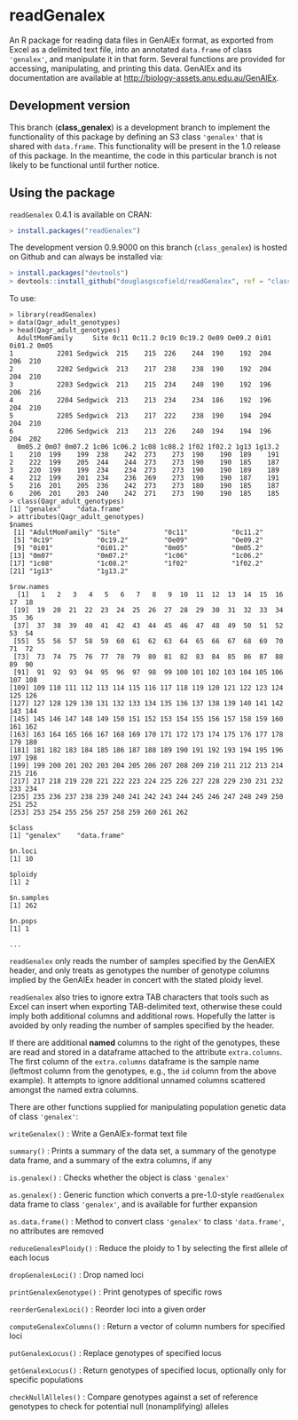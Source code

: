 readGenalex
===========

An R package for reading data files in GenAlEx format, as exported from Excel
as a delimited text file, into an annotated `data.frame` of class `'genalex'`,
and manipulate it in that form.  Several functions are provided for accessing,
manipulating, and printing this data.  GenAlEx and its documentation are
available at <http://biology-assets.anu.edu.au/GenAlEx>.

## Development version

This branch (**class_genalex**) is a development branch to implement the
functionality of this package by defining an S3 class `'genalex'` that is
shared with `data.frame`.  This functionality will be present in the 1.0
release of this package.  In the meantime, the code in this particular branch
is not likely to be functional until further notice.

## Using the package

`readGenalex` 0.4.1 is available on CRAN:

```R
> install.packages("readGenalex")
```

The development version 0.9.9000 on this branch (`class_genalex`) is hosted on
Github and can always be installed via:

```R
> install.packages("devtools")
> devtools::install_github("douglasgscofield/readGenalex", ref = "class_genalex")
```

To use:

~~~~
> library(readGenalex)
> data(Qagr_adult_genotypes)
> head(Qagr_adult_genotypes)
  AdultMomFamily     Site 0c11 0c11.2 0c19 0c19.2 Oe09 Oe09.2 0i01 0i01.2 0m05
1           2201 Sedgwick  215    215  226    244  190    192  204    206  210
2           2202 Sedgwick  213    217  238    238  190    192  204    204  210
3           2203 Sedgwick  213    215  234    240  190    192  196    206  216
4           2204 Sedgwick  213    213  234    234  186    192  196    204  210
5           2205 Sedgwick  213    217  222    238  190    194  204    204  210
6           2206 Sedgwick  213    213  226    240  194    194  196    204  202
  0m05.2 0m07 0m07.2 1c06 1c06.2 1c08 1c08.2 1f02 1f02.2 1g13 1g13.2
1    210  199    199  238    242  273    273  190    190  189    191
2    222  199    205  244    244  273    273  190    190  185    187
3    220  199    199  234    234  273    273  190    190  189    189
4    212  199    201  234    236  269    273  190    190  187    191
5    216  201    205  236    242  273    273  180    190  185    187
6    206  201    203  240    242  271    273  190    190  185    185
> class(Qagr_adult_genotypes)
[1] "genalex"    "data.frame"
> attributes(Qagr_adult_genotypes)
$names
 [1] "AdultMomFamily" "Site"           "0c11"           "0c11.2"
 [5] "0c19"           "0c19.2"         "Oe09"           "Oe09.2"
 [9] "0i01"           "0i01.2"         "0m05"           "0m05.2"
[13] "0m07"           "0m07.2"         "1c06"           "1c06.2"
[17] "1c08"           "1c08.2"         "1f02"           "1f02.2"
[21] "1g13"           "1g13.2"

$row.names
  [1]   1   2   3   4   5   6   7   8   9  10  11  12  13  14  15  16  17  18
 [19]  19  20  21  22  23  24  25  26  27  28  29  30  31  32  33  34  35  36
 [37]  37  38  39  40  41  42  43  44  45  46  47  48  49  50  51  52  53  54
 [55]  55  56  57  58  59  60  61  62  63  64  65  66  67  68  69  70  71  72
 [73]  73  74  75  76  77  78  79  80  81  82  83  84  85  86  87  88  89  90
 [91]  91  92  93  94  95  96  97  98  99 100 101 102 103 104 105 106 107 108
[109] 109 110 111 112 113 114 115 116 117 118 119 120 121 122 123 124 125 126
[127] 127 128 129 130 131 132 133 134 135 136 137 138 139 140 141 142 143 144
[145] 145 146 147 148 149 150 151 152 153 154 155 156 157 158 159 160 161 162
[163] 163 164 165 166 167 168 169 170 171 172 173 174 175 176 177 178 179 180
[181] 181 182 183 184 185 186 187 188 189 190 191 192 193 194 195 196 197 198
[199] 199 200 201 202 203 204 205 206 207 208 209 210 211 212 213 214 215 216
[217] 217 218 219 220 221 222 223 224 225 226 227 228 229 230 231 232 233 234
[235] 235 236 237 238 239 240 241 242 243 244 245 246 247 248 249 250 251 252
[253] 253 254 255 256 257 258 259 260 261 262

$class
[1] "genalex"    "data.frame"

$n.loci
[1] 10

$ploidy
[1] 2

$n.samples
[1] 262

$n.pops
[1] 1

...
~~~~

`readGenalex` only reads the number of samples specified by the GenAlEX
header, and only treats as genotypes the number of genotype columns implied
by the GenAlEx header in concert with the stated ploidy level.

`readGenalex` also tries to ignore extra TAB characters that tools such as
Excel can insert when exporting TAB-delimited text, otherwise these could
imply both additional columns and additional rows.  Hopefully the latter is
avoided by only reading the number of samples specified by the header.

If there are additional **named** columns to the right of the genotypes, these
are read and stored in a dataframe attached to the attribute `extra.columns`.
The first column of the `extra.columns` dataframe is the sample name (leftmost
column from the genotypes, e.g., the `id` column from the above example).  It
attempts to ignore additional unnamed columns scattered amongst the named extra
columns.

There are other functions supplied for manipulating population genetic data
of class `'genalex'`:

`writeGenalex()`
: Write a GenAlEx-format text file

`summary()`
: Prints a summary of the data set, a summary of the genotype data frame, and a summary of the extra columns, if any

`is.genalex()`
: Checks whether the object is class `'genalex'`

`as.genalex()`
: Generic function which converts a pre-1.0-style `readGenalex` data frame to class `'genalex'`, and is available for further expansion

`as.data.frame()`
: Method to convert class `'genalex'` to class `'data.frame'`, no attributes are removed

`reduceGenalexPloidy()`
: Reduce the ploidy to 1 by selecting the first allele of each locus

`dropGenalexLoci()`
: Drop named loci

`printGenalexGenotype()`
: Print genotypes of specific rows

`reorderGenalexLoci()`
: Reorder loci into a given order

`computeGenalexColumns()`
: Return a vector of column numbers for specified loci

`putGenalexLocus()`
: Replace genotypes of specified locus

`getGenalexLocus()`
: Return genotypes of specified locus, optionally only for specific populations

`checkNullAlleles()`
: Compare genotypes against a set of reference genotypes to check for potential null (nonamplifying) alleles

